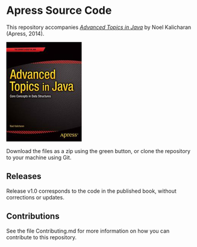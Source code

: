 # Apress Source Code

This repository accompanies [*Advanced Topics in Java*](http://www.apress.com/9781430266198) by Noel Kalicharan (Apress, 2014).

![Cover image](9781430266198.jpg)

Download the files as a zip using the green button, or clone the repository to your machine using Git.

## Releases

Release v1.0 corresponds to the code in the published book, without corrections or updates.

## Contributions

See the file Contributing.md for more information on how you can contribute to this repository.
